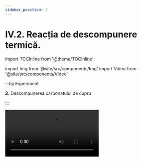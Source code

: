 ```yaml
---
sidebar_position: 2
---
```


# IV.2. Reacția de descompunere termică.

import TOCInline from '@theme/TOCInline';

<TOCInline toc={toc} />



import Img from '@site/src/components/Img'
import Video from '@site/src/components/Video'







:::tip Experiment

**2.** Descompunerea carbonatului de cupru

:::

<Video src="https://www.youtube.com/embed/SJWm94GQgdY" />


**Materiale necesare:** creuzet, carbonat de cupru, spirtieră, trepied, sită de azbest chibrit, spatulă, eprubetă.   

:::warning Atenție


**Experiment demonstrativ efectuat numai de către profesor !**  

Când lucrezi cu surse de foc ai grijă să ai părul strâns și să nu porți haine cu mâneci largi! 

:::



**Descrierea experimentului:** 

- Pune în creuzet un vârf de spatulă de carbonat de cupru.

- Așază creuzetul pe sita de azbest cu trepied și încălzește-l la flacăra spirtierei.

- După puțin timp mută carbonatul de cupru într-o eprubetă și continuă încălzirea lui în flacără. Vino cu un băț de chibrit aprins deasupra eprubetei.

- Ce observi ?


:::note Observaţie

Prin încălzire carbonatul de cupru verzui se transformă într-un solid negru, iar gazul degajat stinge flacăra chibritului.

:::



**Concluzia experimentului:**

Carbonatul de cupru se descompune termic cu formare de oxid de cupru II – CuO, de culoare neagră și dioxid de carbon – CO<sub>2</sub>, care stinge flacăra.  Este o reacție de descompunere, întrucât avem un singur reactant:

<Img className="img-responsive4" src="chimie/clasa8/capitolul4/4_2_Poza1_ReactieExperiment2_vers2.jpg" width="1000" height="181" />


<br></br>
<br></br>
<br></br>



:::tip Experiment

**3.** Descompunerea hidroxidului de cupru

:::

<Video src="https://www.youtube.com/embed/L9DwKa2dEP4" />


**Materiale necesare:** creuzet, hidroxid de cupru, spirtieră, trepied, sită de azbest chibrit, spatulă, pahar Berzelius.   

:::warning Atenție


**Experiment demonstrativ efectuat numai de către profesor !**  

Când lucrezi cu surse de foc ai grijă să ai părul strâns și să nu porți haine cu mâneci largi! 

:::



**Descrierea experimentului:** 

- Pune în creuzet un vârf de spatulă de hidroxid de cupru.
- Așază creuzetul pe sita de azbest și încălzește-l la flacăra spirtierei.
- Când aproape tot hidroxidul s-a înnegrit, pune deasupra creuzetului un pahar Berzelius uscat. 
 
 
- Ce observi ?


:::note Observaţie

Prin încălzire hidroxidul de cupru verde-albăstrui se transformă într-un solid negru și pe pereții paharului apar picături de apă.

:::



**Concluzia experimentului:**

Hidroxidul de cupru se descompune la cald și formează oxidul de cupru II – CuO, de culoare neagră și vapori de apă – H<sub>2</sub>O, care se condensează pe pereții paharului Berzelius.  Este o reacție de descompunere, întrucât avem un singur reactant:


<Img className="img-responsive4" src="chimie/clasa8/capitolul4/4_2_Poza2_ReactieExperiment3_vers2.jpg" width="1000" height="177" />


<br></br>
<br></br>
<br></br>




:::tip Experiment

**4.** Cum crește aluatul pentru prăjituri pufoase ?

:::

<Video src="https://www.youtube.com/embed/9pUs0-H9Vlo" />


**Materiale necesare:** eprubetă, bicarbonat de amoniu (amoniu alimentar) sau praf de copt (bicarbonat de sodiu), spirtieră, chibrit, spatulă, clește de lemn!

:::warning Atenție

Acest experiment se efectuează numai în prezența unui adult!

Când lucrezi cu surse de foc ai grijă să ai părul strâns și să nu porți haine cu mâneci largi!
 
:::



**Descrierea experimentului:** 

- Pune în eprubetă un vârf de spatulă de bicarbonat de amoniu. 
- Ține eprubeta cu cleștele de lemn și încălzește-o la flacăra spirtierei.
- Introdu în eprubetă un chibrit aprins. Ce observi ?
- Adu cu mâna spre nas gazul rezultat. Ce observi ?
- Privește cu atenție pereții eprubetei în partea de sus. Ce observi ?


:::note Observaţie

Prin încălzire bicarbonatul de amoniu se descompune cu degajare de dioxid de carbon (stinge flacăra bățului), amoniac (cu miros înțepător) și vapori de apă (care condensează pe pereții eprubetei). 
  

:::



**Concluzia experimentului:**

Bicarbonatul de amoniu, prin încălzire, se descompune și formează trei produși gazoși: dioxid de carbon (CO<sub>2</sub>), amoniac (NH<sub>3</sub>) și apă sub formă de vapori. Acești trei produși gazoși formează goluri în aluat și astfel prăjiturile ies foarte pufoase.  

Este o reacție de descompunere, întrucât avem un singur reactant:





<Img className="img-responsive4" src="chimie/clasa8/capitolul4/4_2_Poza3_ReactieExperiment4_vers2.jpg" width="1000" height="182" />


<br></br>
<br></br>
<br></br>









:::tip Experiment

**5.** Descompunerea cloratului de potasiu

:::

<Video src="https://www.youtube.com/embed/gh5oUtrV_m8" />


**Materiale necesare:** eprubetă, clorat de potasiu, dioxid de mangan (catalizator) spirtieră, chibrit, spatulă, clește de lemn, așchii de brad.   

:::warning Atenție

**Experiment demonstrativ efectuat numai de către profesor!**

Cloratul de potasiu este exploziv! Atenție când lucrezi cu surse de foc! 

:::



**Descrierea experimentului:** 

- Pune în epubetă un vârf de spatulă de clorat de potasiu (cristale albe) și puțin praf negru de dioxid de mangan. 
- Ține eprubeta cu cleștele de lemn și încălzește-o la flacăra spirtierei.
- Vino cu o așchie de brad care are câteva puncte incandescente și arunc-o în eprubetă.
 
 
- Ce observi ?


:::note Observaţie

Prin încălzire cloratul de potasiu se descompune energic, cu degajare de oxigen, care aprinde așchia de brad cu puncte incandescente. 

:::



**Concluzia experimentului:**

Cloratul de potasiu, la cald și în prezența catalizatorului (MnO<sub>2</sub>), se descompune și formează clorură de potasiu – KCl , de culoare albă și oxigen – O<sub>2</sub>. Dioxidul de mangan nu participă la reacție, el se regăsește neconsumat în produșii de reacție.
Este o reacție de descompunere, întrucât avem un singur reactant.  



<Img className="img-responsive4" src="chimie/clasa8/capitolul4/4_2_Poza4_ReactieExperiment5_vers2.jpg" width="1000" height="190" />


<br></br>
<br></br>

<br></br>




